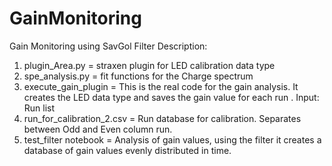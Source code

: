 # GainMonitoring
Gain Monitoring using SavGol Filter
Description:


1. plugin_Area.py  = straxen plugin for LED calibration data type 
2. spe_analysis.py = fit functions for the Charge spectrum
3. execute_gain_plugin = This is the real code for the gain analysis. It creates the LED data type and saves the gain value for each run . Input: Run list
4. run_for_calibration_2.csv = Run database for calibration. Separates between Odd and Even column run.
5. test_filter notebook = Analysis of gain values, using the filter it creates a database of gain values evenly distributed in time. 

